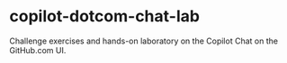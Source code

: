 # copilot-dotcom-chat-lab
Challenge exercises and hands-on laboratory on the Copilot Chat on the GitHub.com UI.
